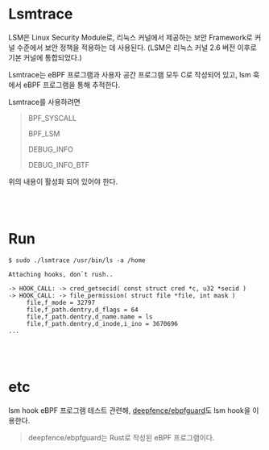 # Lsmtrace

LSM은 Linux Security Module로, 리눅스 커널에서 제공하는 보안 Framework로 커널 수준에서 보안 정책을 적용하는 데 사용된다. (LSM은 리눅스 커널 2.6 버전 이후로 기본 커널에 통합되었다.)

Lsmtrace는 eBPF 프로그램과 사용자 공간 프로그램 모두 C로 작성되어 있고, lsm 훅에서 eBPF 프로그램을 통해 추적한다.

Lsmtrace를 사용하려면
> BPF_SYSCALL
>
> BPF_LSM
>
> DEBUG_INFO
>
> DEBUG_INFO_BTF

위의 내용이 활성화 되어 있어야 한다.

<br></br>

# Run

```
$ sudo ./lsmtrace /usr/bin/ls -a /home  

Attaching hooks, don`t rush..

-> HOOK_CALL: -> cred_getsecid( const struct cred *c, u32 *secid )
-> HOOK_CALL: -> file_permission( struct file *file, int mask )
     file,f_mode = 32797
     file,f_path.dentry,d_flags = 64
     file,f_path.dentry,d_name.name = ls
     file,f_path.dentry,d_inode,i_ino = 3670696
...
```

<br></br>

# etc

lsm hook eBPF 프로그램 테스트 관련해, [deepfence/ebpfguard](https://github.com/deepfence/ebpfguard)도 lsm hook을 이용한다.
> deepfence/ebpfguard는 Rust로 작성된 eBPF 프로그램이다.
